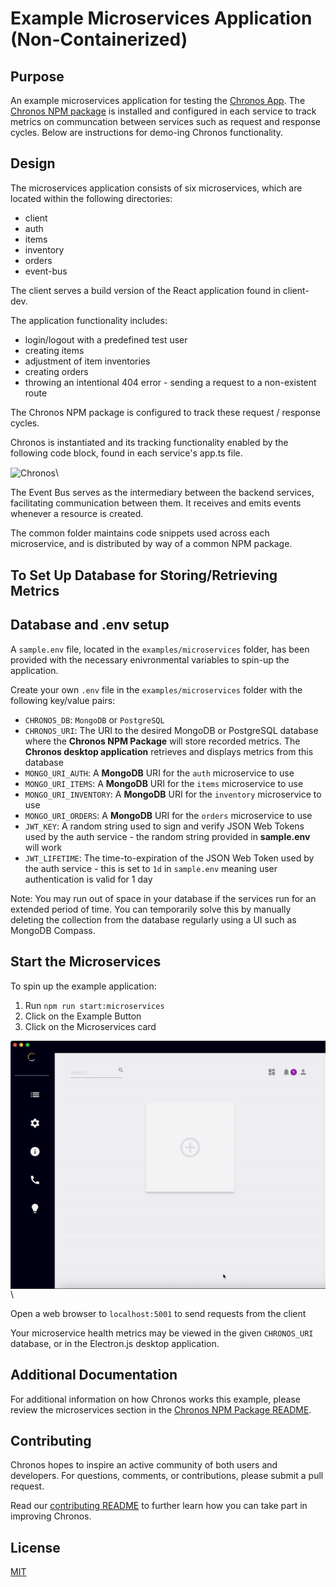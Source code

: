 # Example Microservices Application (Non-Containerized)

## Purpose

An example microservices application for testing the [Chronos App](https://github.com/open-source-labs/Chronos). The [Chronos NPM package](https://www.npmjs.com/package/@chronosmicro/tracker) is installed and configured in each service to track metrics on communcation between services such as request and response cycles. Below are instructions for demo-ing Chronos functionality.

## Design

The microservices application consists of six microservices, which are located within the following directories:

- client
- auth
- items
- inventory
- orders
- event-bus

The client serves a build version of the React application found in client-dev.

The application functionality includes:

- login/logout with a predefined test user
- creating items
- adjustment of item inventories
- creating orders
- throwing an intentional 404 error - sending a request to a non-existent route

The Chronos NPM package is configured to track these request / response cycles.

Chronos is instantiated and its tracking functionality enabled by the following code block, found in each service's app.ts file.

<img src="../../assets/example-microservices-tracker.png" alt="Chronos" title="Chronos" align="center" />\

The Event Bus serves as the intermediary between the backend services, facilitating communication between them. It receives and emits events whenever a resource is created.

The common folder maintains code snippets used across each microservice, and is distributed by way of a common NPM package.

## To Set Up Database for Storing/Retrieving Metrics
## Database and .env setup

A `sample.env` file, located in the `examples/microservices` folder, has been provided with the necessary enivronmental variables to spin-up the application.

Create your own `.env` file in the `examples/microservices` folder with the following key/value pairs:

- `CHRONOS_DB`: `MongoDB` or `PostgreSQL`
- `CHRONOS_URI`: The URI to the desired MongoDB or PostgreSQL database where the **Chronos NPM Package** will store recorded metrics. The **Chronos desktop application** retrieves and displays metrics from this database
- `MONGO_URI_AUTH`: A **MongoDB** URI for the `auth` microservice to use
- `MONGO_URI_ITEMS`: A **MongoDB** URI for the `items` microservice to use
- `MONGO_URI_INVENTORY`: A **MongoDB** URI for the `inventory` microservice to use
- `MONGO_URI_ORDERS`: A **MongoDB** URI for the `orders` microservice to use
- `JWT_KEY`: A random string used to sign and verify JSON Web Tokens used by the auth service - the random string provided in **sample.env** will work
- `JWT_LIFETIME`: The time-to-expiration of the JSON Web Token used by the auth service - this is set to `1d` in `sample.env` meaning user authentication is valid for 1 day

Note: You may run out of space in your database if the services run for an extended period of time. You can temporarily solve this by manually deleting the collection from the database regularly using a UI such as MongoDB Compass.

## Start the Microservices

To spin up the example application:

1. Run `npm run start:microservices`
2. Click on the Example Button
3. Click on the Microservices card

<img src="../../assets/example_microservices_card.gif" alt="Chronos" title="Chronos" align="center" />\


Open a web browser to `localhost:5001` to send requests from the client

Your microservice health metrics may be viewed in the given `CHRONOS_URI` database, or in the Electron.js desktop application.

## Additional Documentation

For additional information on how Chronos works this example, please review the microservices section in the [Chronos NPM Package README](../../chronos_npm_package/README.md).

## Contributing

Chronos hopes to inspire an active community of both users and developers. For questions, comments, or contributions, please submit a pull request.

Read our [contributing README](../../CONTRIBUTING.md) to further learn how you can take part in improving Chronos.

## License

[MIT](https://github.com/oslabs-beta/Chronos/blob/master/LICENSE.md)
